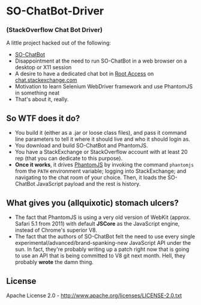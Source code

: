 # SO-ChatBot-Driver 

### (StackOverflow Chat Bot Driver)

A little project hacked out of the following:

 - [SO-ChatBot](https://github.com/Zirak/SO-ChatBot)
 - Disappointment at the need to run SO-ChatBot in a web browser on a desktop or X11 session
 - A desire to have a dedicated chat bot in [Root Access](http://chat.stackexchange.com/rooms/118/root-access) on [chat.stackexchange.com](http://chat.stackexchange.com)
 - Motivation to learn Selenium WebDriver framework and use PhantomJS in something neat
 - That's about it, really.

## So WTF does it do?

 - You build it (either as a .jar or loose class files), and pass it command line parameters to tell it where it should live and who it should login as.
 - You download and build SO-ChatBot and PhantomJS.
 - You have a StackExchange or StackOverflow account with at least 20 rep (that you can dedicate to this purpose).
 - **Once it works**, it drives [PhantomJS](http://phantomjs.org) by invoking the command `phantomjs` from the `PATH` environment variable; logging into StackExchange; and navigating to the chat room of your choice. Then, it loads the SO-ChatBot JavaScript payload and the rest is history.

## What gives you (allquixotic) stomach ulcers?

 - The fact that PhantomJS is using a very old version of WebKit (approx. Safari 5.1 from 2011) with default **JSCore** as the JavaScript engine, instead of Chrome's superior V8.
 - The fact that the authors of SO-ChatBot felt the need to use every single experimental/advanced/brand-spanking-new JavaScript API under the sun. In fact, they're probably writing up a patch right now that is going to use an API that is being committed to V8 git next month. Hell, they probably **wrote** the damn thing.
 
 ## License
 
 Apache License 2.0 - http://www.apache.org/licenses/LICENSE-2.0.txt